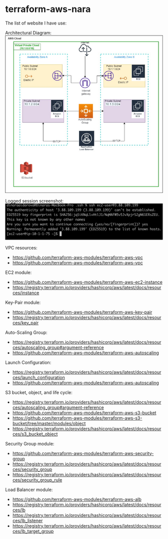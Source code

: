 # terraform-aws-nara
The list of website I have use:

Architectural Diagram:
![Alt text here](/img/nara.jpg)

Logged session screenshot:
![Alt text here](/img/logged_session.jpg)

VPC resources:
- https://github.com/terraform-aws-modules/terraform-aws-vpc
- https://github.com/terraform-aws-modules/terraform-aws-vpc

EC2 module:
- https://github.com/terraform-aws-modules/terraform-aws-ec2-instance
- https://registry.terraform.io/providers/hashicorp/aws/latest/docs/resources/instance

Key-Pair module:
- https://github.com/terraform-aws-modules/terraform-aws-key-pair
- https://registry.terraform.io/providers/hashicorp/aws/latest/docs/resources/key_pair

Auto-Scaling Group:
- https://registry.terraform.io/providers/hashicorp/aws/latest/docs/resources/autoscaling_group#argument-reference
- https://github.com/terraform-aws-modules/terraform-aws-autoscaling

Launch Configuration:
- https://registry.terraform.io/providers/hashicorp/aws/latest/docs/resources/launch_configuration
- https://github.com/terraform-aws-modules/terraform-aws-autoscaling

S3 bucket, object, and life cycle:
- https://registry.terraform.io/providers/hashicorp/aws/latest/docs/resources/autoscaling_group#argument-reference
- https://github.com/terraform-aws-modules/terraform-aws-s3-bucket
- https://github.com/terraform-aws-modules/terraform-aws-s3-bucket/tree/master/modules/object
- https://registry.terraform.io/providers/hashicorp/aws/latest/docs/resources/s3_bucket_object

Security Group module:
- https://github.com/terraform-aws-modules/terraform-aws-security-group
- https://registry.terraform.io/providers/hashicorp/aws/latest/docs/resources/security_group
- https://registry.terraform.io/providers/hashicorp/aws/latest/docs/resources/security_group_rule

Load Balancer module:
- https://github.com/terraform-aws-modules/terraform-aws-alb
- https://registry.terraform.io/providers/hashicorp/aws/latest/docs/resources/lb
- https://registry.terraform.io/providers/hashicorp/aws/latest/docs/resources/lb_listener
- https://registry.terraform.io/providers/hashicorp/aws/latest/docs/resources/lb_target_group

